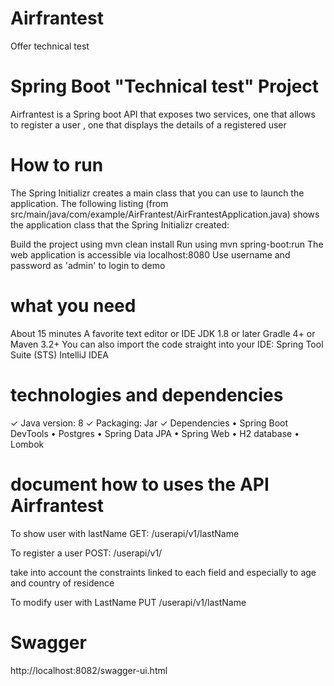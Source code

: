 # Airfrantest

Offer technical test
# Spring Boot "Technical test" Project


Airfrantest is a Spring boot API that exposes two services, 
one that allows to register a user , one that displays the details of a registered user

# How to run

The Spring Initializr creates a main class that you can use to launch the application. The following listing (from src/main/java/com/example/AirFrantest/AirFrantestApplication.java) shows the application class that the Spring Initializr created:

Build the project using mvn clean install
Run using mvn spring-boot:run
The web application is accessible via localhost:8080
Use username and password as 'admin' to login to demo

# what you need 
About 15 minutes
A favorite text editor or IDE
JDK 1.8 or later
Gradle 4+ or Maven 3.2+
You can also import the code straight into your IDE:
Spring Tool Suite (STS)
IntelliJ IDEA

# technologies and dependencies 
✓ Java version: 8
✓ Packaging: Jar
✓ Dependencies
• Spring Boot DevTools
• Postgres
• Spring Data JPA
• Spring Web
• H2 database 
• Lombok

# document how to uses the API Airfrantest

  To show user with lastName
  GET: /userapi/v1/lastName
  
To register a user
  POST:  /userapi/v1/
  
take into account the constraints linked to each field and
especially to age and country of residence    

To modify user with LastName
   PUT /userapi/v1/lastName
   
   # Swagger 
   
http://localhost:8082/swagger-ui.html

